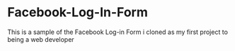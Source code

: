 # Facebook-Log-In-Form
This is a sample of the Facebook Log-in Form i cloned as my first project to being a web developer
